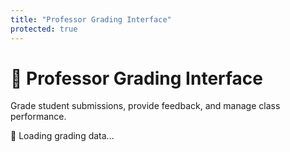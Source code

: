 ```yaml
---
title: "Professor Grading Interface"
protected: true
---
```


# 🎯 Professor Grading Interface

Grade student submissions, provide feedback, and manage class performance.

<!-- Authentication check -->
<div id="authCheck" style="display: none;">
<div class="auth-error">
<h3>🔐 Professor Access Required</h3>
<p>Please log in with professor credentials to access grading.</p>
<button onclick="window.location.href='/class_template/auth/login/'">Log In with GitHub</button>
</div>
</div>

<!-- Loading state -->
<div id="loadingState">
<div class="loading-message">
<p>🔄 Loading grading data...</p>
</div>
</div>

<!-- Main grading interface -->
<div id="gradingInterface" style="display: none;">

<!-- Grading summary -->
<div class="grading-header">
<div class="grading-stats" id="gradingStats">
<div class="stat-item">
<span class="stat-number" id="pendingCount">--</span>
<span class="stat-label">Pending Submissions</span>
</div>
<div class="stat-item">
<span class="stat-number" id="gradedCount">--</span>
<span class="stat-label">Graded Submissions</span>
</div>
<div class="stat-item">
<span class="stat-number" id="studentsCount">--</span>
<span class="stat-label">Enrolled Students</span>
</div>
<div class="stat-item">
<span class="stat-number" id="itemsCount">--</span>
<span class="stat-label">Active Items</span>
</div>
</div>
</div>

<!-- Grading tabs -->
<div class="grading-tabs">
<button class="tab-btn active" data-tab="pending">📋 Pending Submissions</button>
<button class="tab-btn" data-tab="graded">✅ Recently Graded</button>
<button class="tab-btn" data-tab="students">👥 By Student</button>
<button class="tab-btn" data-tab="items">📝 By Assignment</button>
</div>

<!-- Tab content -->
<div class="tab-content active" id="pending-tab">
<div id="pendingSubmissions" class="submissions-container">
<!-- Dynamically populated -->
</div>
</div>

<div class="tab-content" id="graded-tab">
<div id="gradedSubmissions" class="submissions-container">
<!-- Dynamically populated -->
</div>
</div>

<div class="tab-content" id="students-tab">
<div id="studentView" class="students-container">
<!-- Dynamically populated -->
</div>
</div>

<div class="tab-content" id="items-tab">
<div id="itemsView" class="items-container">
<!-- Dynamically populated -->
</div>
</div>

</div>

<!-- Error state -->
<div id="errorState" style="display: none;">
<div class="error-message">
<h3>⚠️ Unable to Load Grading Data</h3>
<p id="errorMessage"></p>
<button onclick="window.location.reload()">🔄 Retry</button>
</div>
</div>

<!-- Grading modal -->
<div id="gradingModal" class="modal" style="display: none;">
<div class="modal-content grading-modal">
<div class="modal-header">
<h3 id="modalTitle">Grade Submission</h3>
<button class="modal-close" onclick="window.professorGrading.closeGradingModal()">&times;</button>
</div>
<div class="modal-body" id="gradingModalBody">
<!-- Dynamically populated with grading form -->
</div>
</div>
</div>

